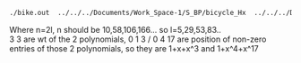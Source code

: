 ```bash
./bike.out  ../../../Documents/Work_Space-1/S_BP/bicycle_Hx  ../../../Documents/Work_Space-1/S_BP/bicycle_Hz l 3 3 0 1 3 0 4 17"
```  
Where n=2l, n should be 10,58,106,166... so l=5,29,53,83..  
3 3 are wt of the 2 polynomials,  0 1 3 / 0 4 17 are position of non-zero entries of those 2 polynomials, so they are 1+x+x^3 and 1+x^4+x^17
